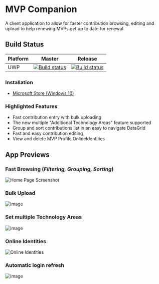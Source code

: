 # MVP Companion 

A client application to allow for faster contribution browsing, editing and upload to help renewing MVPs get up to date for renewal.
## Build Status

| Platform | Master | Release |
|----------|-----------------------|-----------------------|
| UWP | [![Build status](https://lance.visualstudio.com/MVP%20Companion%20Ops/_apis/build/status/MVP%20Companion%20UWP%20Master)](https://lance.visualstudio.com/MVP%20Companion%20Ops/_build/latest?definitionId=0) |  [![Build status](https://lance.visualstudio.com/MVP%20Companion%20Ops/_apis/build/status/MVP%20Companion%20UWP)](https://lance.visualstudio.com/MVP%20Companion%20Ops/_build/latest?definitionId=5) |

### Installation
- [Microsoft Store (Windows 10)](https://www.microsoft.com/store/apps/9NRXNX3WLH77) 

### Highlighted Features
- Fast contribution entry with bulk uploading 
- The new multiple "Additional Technology Areas" feature supported
- Group and sort contributions list in an easy to navigate DataGrid
- Fast and easy contribution editing
- View and delete MVP Profile OnlineIdentities

## App Previews

### Fast Browsing (*Filtering, Grouping, Sorting*)
![Home Page Screenshot](https://user-images.githubusercontent.com/3520532/50461373-06566300-094c-11e9-881b-e449784d610b.png)

### Bulk Upload
![image](https://content.screencast.com/users/lance.mccarthy/folders/Snagit/media/054a5bfe-3d1f-4aec-b4df-1473d662e789/03.09.2018-18.36.GIF)

### Set multiple Technology Areas
![image](https://dvlup.blob.core.windows.net/general-app-files/MVP%20Companion/MutipleTechAreas.gif)

### Online Identities
![Online Identities](https://user-images.githubusercontent.com/3520532/50461434-5a614780-094c-11e9-856c-14fdfc1dd5ac.png)

### Automatic login refresh
![image](https://dvlup.blob.core.windows.net/general-app-files/MVP%20Companion/MVP_Companion_1.7_update.gif)
